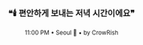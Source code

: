 <div align="center">

<br>

<h3>❝🕯️ 편안하게 보내는 저녁 시간이에요❞</h3>

<sub>11:00 PM • Seoul 🌙 • by CrowRish</sub>

<br>

</div>